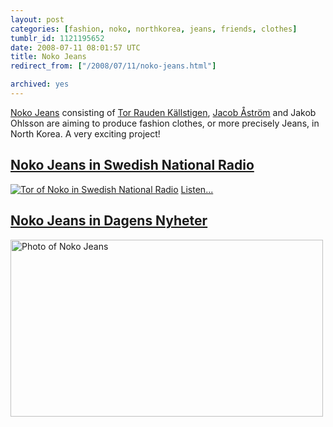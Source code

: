 ```yaml
---
layout: post
categories: [fashion, noko, northkorea, jeans, friends, clothes]
tumblr_id: 1121195652  
date: 2008-07-11 08:01:57 UTC
title: Noko Jeans
redirect_from: ["/2008/07/11/noko-jeans.html"]

archived: yes
---
```


<a href="http://www.nokojeans.com/">Noko Jeans</a> consisting of <a href="http://www.jourtor.se/">Tor Rauden Källstigen</a>, <a href="http://pirjeta.blogspot.com/">Jacob Åström</a> and Jakob Ohlsson are aiming to produce fashion clothes, or more precisely Jeans, in North Korea. A very exciting project!

<h2><a href="http://www.jourtor.se/livedata/2008/07/interview-sr-p1-morgon.html">Noko Jeans in Swedish National Radio</a></h2>
<a href="http://www.jourtor.se/livedata/2008/07/interview-sr-p1-morgon.html"><img src="//farm4.static.flickr.com/3060/2658084106_802bb39479.jpg" alt="Tor of Noko in Swedish National Radio" /></a>
<a href="http://www.nokojeans.com/noko_jeans_p1_morgon_080711.mp3">Listen...</a>

<h2><a href="http://www.pastan.nu/shopping/att-tillverka-jeans-i-nordkorea-1.35090">Noko Jeans in Dagens Nyheter</a></h2>
<a href="http://www.pastan.nu/shopping/att-tillverka-jeans-i-nordkorea-1.35090"><img src="/attachments/2008/07/1571312927.jpg" alt="Photo of Noko Jeans" title="Photo: Bruis Deng, Copyright: Dagens Nyheter" width="500" height="283" class="alignnone size-full wp-image-522" /></a>

